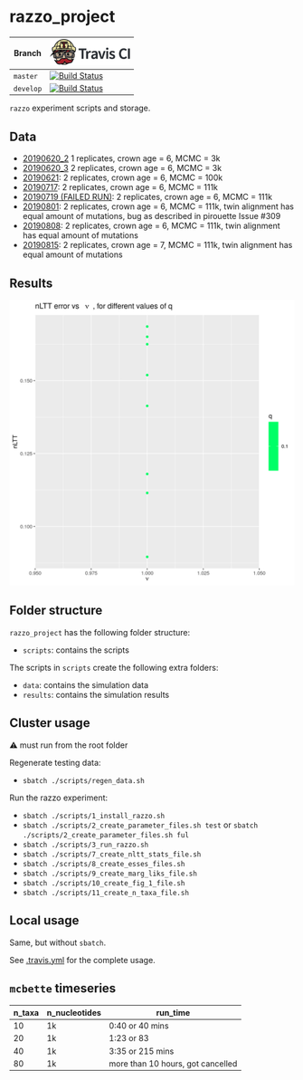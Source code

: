 # razzo_project

Branch|[![Travis CI logo](pics/TravisCI.png)](https://travis-ci.org)
---|---
`master`|[![Build Status](https://travis-ci.org/richelbilderbeek/razzo_project.svg?branch=master)](https://travis-ci.org/richelbilderbeek/razzo_project)
`develop`|[![Build Status](https://travis-ci.org/richelbilderbeek/razzo_project.svg?branch=develop)](https://travis-ci.org/richelbilderbeek/razzo_project)

`razzo` experiment scripts and storage.

## Data

 * [20190620_2](http://richelbilderbeek.nl/razzo_project_20190620_2.zip)
   1 replicates, crown age = 6, MCMC = 3k
 * [20190620_3](http://richelbilderbeek.nl/razzo_project_20190620_3.zip)
   2 replicates, crown age = 6, MCMC = 3k
 * [20190621](http://richelbilderbeek.nl/razzo_project_20190621.zip): 
   2 replicates, crown age = 6, MCMC = 100k
 * [20190717](http://richelbilderbeek.nl/razzo_project_20190717.zip): 
   2 replicates, crown age = 6, MCMC = 111k
 * [20190719 (FAILED RUN)](http://richelbilderbeek.nl/razzo_project_20190719.zip): 
   2 replicates, crown age = 6, MCMC = 111k
 * [20190801](http://richelbilderbeek.nl/razzo_project_20190801.zip): 
   2 replicates, crown age = 6, MCMC = 111k, twin alignment has equal amount of mutations,
   bug as described in pirouette Issue #309
 * [20190808](http://richelbilderbeek.nl/razzo_project_20190808.zip): 
   2 replicates, crown age = 6, MCMC = 111k, twin alignment has equal amount of mutations
 * [20190815](http://richelbilderbeek.nl/razzo_project_20190815.zip): 
   2 replicates, crown age = 7, MCMC = 111k, twin alignment has equal amount of mutations

## Results

![](results/figure_1.png)

## Folder structure

`razzo_project` has the following folder structure:

 * `scripts`: contains the scripts

The scripts in `scripts` create the following extra folders:

 * `data`: contains the simulation data
 * `results`: contains the simulation results

## Cluster usage

:warning: must run from the root folder

Regenerate testing data:

 * `sbatch ./scripts/regen_data.sh`

Run the razzo experiment:

 * `sbatch ./scripts/1_install_razzo.sh`
 * `sbatch ./scripts/2_create_parameter_files.sh test` or `sbatch ./scripts/2_create_parameter_files.sh ful`
 * `sbatch ./scripts/3_run_razzo.sh`
 * `sbatch ./scripts/7_create_nltt_stats_file.sh`
 * `sbatch ./scripts/8_create_esses_files.sh`
 * `sbatch ./scripts/9_create_marg_liks_file.sh`
 * `sbatch ./scripts/10_create_fig_1_file.sh`
 * `sbatch ./scripts/11_create_n_taxa_file.sh`

## Local usage

Same, but without `sbatch`.

See [.travis.yml](.travis.yml) for the complete usage.

## `mcbette` timeseries

n_taxa|n_nucleotides|run_time
---|---|---
10|1k|0:40 or 40 mins
20|1k|1:23 or 83
40|1k|3:35 or 215 mins
80|1k|more than 10 hours, got cancelled
